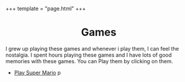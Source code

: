 +++
template = "page.html"
+++

<center>
<h1>Games</h1>
</center>

I grew up playing these games and whenever i play them, I can feel the nostalgia. I spent hours playing these games and I have lots of good memories with these games. You can Play them by clicking on them.

- [Play Super Mario](/games/startgame.html?core="nes"&rom="/roms/super-mario.nes")
p